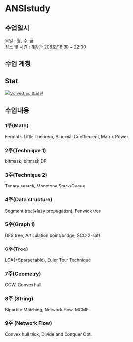 # ANSIstudy

## 수업일시
요일 : 월, 수, 금<br/>
장소 및 시간 : 혜강관 206호/18:30 ~ 22:00

## 수업 계정
## Stat
[![Solved.ac
프로필](http://mazassumnida.wtf/api/v2/generate_badge?boj=midnight_sun2006)](https://solved.ac/profile/midnight_sun2006)

## 수업내용
### 1주(Math)
Fermat’s Little Theorem, Binomial Coeffiecient, Matrix Power
 
### 2주(Technique 1)
bitmask, bitmask DP

### 3주(Technique 2)
Tenary search, Monotone Stack/Queue

### 4주(Data structure)
Segment tree(+lazy propagation), Fenwick tree

### 5주(Graph 1)
DFS tree, Articulation point/bridge, SCC(2-sat)

### 6주(Tree)
LCA(+Sparse table), Euler Tour Technique

### 7주(Geometry)
CCW, Convex hull

### 8주 (String)
Bipartite Matching, Network Flow, MCMF

### 9주 (Network Flow)
Convex hull trick, Divide and Conquer Opt.
